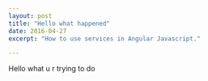 ```yaml
---
layout: post
title: "Hello what happened"
date: 2016-04-27
excerpt: "How to use services in Angular Javascript."

---
```


Hello what u r trying to do 